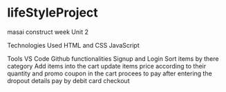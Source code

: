 # lifeStyleProject


masai construct week Unit 2

Technologies Used
HTML and CSS
JavaScript

Tools
VS Code
Github
functionalities
Signup and Login
Sort items by there category
Add items into the cart
update items price according to their quantity and promo coupon in the cart
procees to pay after entering the dropout details
pay by debit card
checkout
